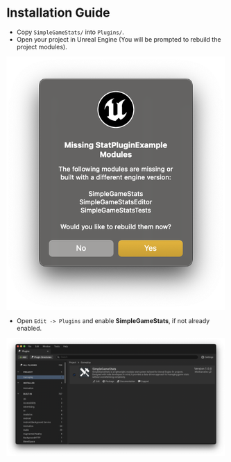 # Installation Guide

* Copy `SimpleGameStats/` into `Plugins/`.
* Open your project in Unreal Engine (You will be prompted to rebuild the project modules).

![Unreal Engine Prompt to rebuild Plugin Modules](./Images/RebuildPluginModules.png)

* Open `Edit -> Plugins` and enable **SimpleGameStats**, if not already enabled.

![Unreal Engine Plugins showing SimpleGameStats installed & enabled](./Images/UnrealEnginePluginsList.png)